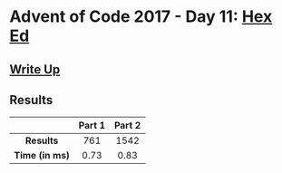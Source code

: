 # Advent of Code 2017 - Day 11: [Hex Ed](https://adventofcode.com/2017/day/11)

## [Write Up](https://codingap.github.io/advent-of-code/writeups/2017/day11)

## Results

|                  | **Part 1** | **Part 2** |
| :--------------: | :--------: | :--------: |
|   **Results**    | 761 | 1542 |
| **Time (in ms)** | 0.73 | 0.83 |
